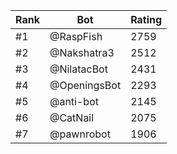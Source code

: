 Rank|Bot|Rating
---|---|---
#1|@RaspFish|2759
#2|@Nakshatra3|2512
#3|@NilatacBot|2431
#4|@OpeningsBot|2293
#5|@anti-bot|2145
#6|@CatNail|2075
#7|@pawnrobot|1906
